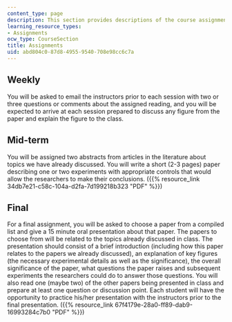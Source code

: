```yaml
---
content_type: page
description: This section provides descriptions of the course assignments.
learning_resource_types:
- Assignments
ocw_type: CourseSection
title: Assignments
uid: abd804c0-87d8-4955-9540-708e98cc6c7a
---
```


Weekly
------

You will be asked to email the instructors prior to each session with two or three questions or comments about the assigned reading, and you will be expected to arrive at each session prepared to discuss any figure from the paper and explain the figure to the class.

Mid-term
--------

You will be assigned two abstracts from articles in the literature about topics we have already discussed. You will write a short (2-3 pages) paper describing one or two experiments with appropriate controls that would allow the researchers to make their conclusions. ({{% resource_link 34db7e21-c58c-104a-d2fa-7d199218b323 "PDF" %}})

Final
-----

For a final assignment, you will be asked to choose a paper from a compiled list and give a 15 minute oral presentation about that paper. The papers to choose from will be related to the topics already discussed in class. The presentation should consist of a brief introduction (including how this paper relates to the papers we already discussed), an explanation of key figures (the necessary experimental details as well as the significance), the overall significance of the paper, what questions the paper raises and subsequent experiments the researchers could do to answer those questions. You will also read one (maybe two) of the other papers being presented in class and prepare at least one question or discussion point. Each student will have the opportunity to practice his/her presentation with the instructors prior to the final presentation. ({{% resource_link 67f4179e-28a0-ff89-dab9-16993284c7b0 "PDF" %}})